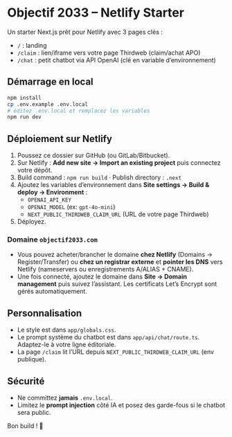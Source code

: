 # Objectif 2033 – Netlify Starter

Un starter Next.js prêt pour Netlify avec 3 pages clés :
- `/` : landing
- `/claim` : lien/iframe vers votre page Thirdweb (claim/achat APO)
- `/chat` : petit chatbot via API OpenAI (clé en variable d’environnement)

## Démarrage en local

```bash
npm install
cp .env.example .env.local
# éditez .env.local et remplacez les variables
npm run dev
```

## Déploiement sur Netlify

1. Poussez ce dossier sur GitHub (ou GitLab/Bitbucket).
2. Sur Netlify : **Add new site → Import an existing project** puis connectez votre dépôt.
3. Build command : `npm run build` · Publish directory : `.next`
4. Ajoutez les variables d’environnement dans **Site settings → Build & deploy → Environment** :
   - `OPENAI_API_KEY`
   - `OPENAI_MODEL` (ex: `gpt-4o-mini`)
   - `NEXT_PUBLIC_THIRDWEB_CLAIM_URL` (URL de votre page Thirdweb)
5. Déployez.

### Domaine `objectif2033.com`

- Vous pouvez acheter/brancher le domaine **chez Netlify** (Domains → Register/Transfer) ou **chez un registrar externe** et **pointer les DNS** vers Netlify (nameservers ou enregistrements A/ALIAS + CNAME).
- Une fois connecté, ajoutez le domaine dans **Site → Domain management** puis suivez l’assistant. Les certificats Let’s Encrypt sont gérés automatiquement.

## Personnalisation

- Le style est dans `app/globals.css`.
- Le prompt système du chatbot est dans `app/api/chat/route.ts`. Adaptez-le à votre ligne éditoriale.
- La page `/claim` lit l’URL depuis `NEXT_PUBLIC_THIRDWEB_CLAIM_URL` (env publique).

## Sécurité

- Ne committez **jamais** `.env.local`.
- Limitez le **prompt injection** côté IA et posez des garde-fous si le chatbot sera public.

Bon build ! 🚀
